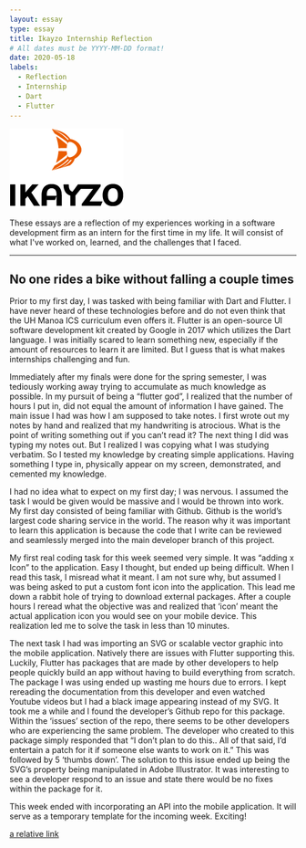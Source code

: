 ```yaml
---
layout: essay
type: essay
title: Ikayzo Internship Reflection
# All dates must be YYYY-MM-DD format!
date: 2020-05-18
labels:
  - Reflection
  - Internship
  - Dart
  - Flutter
---
```


<img class="" src="../images/logo-ikayzo.png">

These essays are a reflection of my experiences working in a software development firm as an intern for the first time in my life. It will consist of what I've worked on, learned, and the challenges that I faced.
<hr>

## No one rides a bike without falling a couple times

  Prior to my first day, I was tasked with being familiar with Dart and Flutter. I have never heard of these technologies before and do not even think that the UH Manoa ICS curriculum even offers it. Flutter is an open-source UI software development kit created by Google in 2017 which utilizes the Dart language. I was initially scared to learn something new, especially if the amount of resources to learn it are limited. But I guess that is what makes internships challenging and fun.
<br>

  Immediately after my finals were done for the spring semester, I was tediously working away trying to accumulate as much knowledge as possible. In my pursuit of being a “flutter god”, I realized that the number of hours I put in, did not equal the amount of information I have gained. The main issue I had was how I am supposed to take notes. I first wrote out my notes by hand and realized that my handwriting is atrocious. What is the point of writing something out if you can’t read it? The next thing I did was typing my notes out. But I realized I was copying what I was studying verbatim. So I tested my knowledge by creating simple applications. Having something I type in, physically appear on my screen, demonstrated, and cemented my knowledge.
<br>

  I had no idea what to expect on my first day; I was nervous. I assumed the task I would be given would be massive and I would be thrown into work. My first day consisted of being familiar with Github. Github is the world’s largest code sharing service in the world. The reason why it was important to learn this application is because the code that I write can be reviewed and seamlessly merged into the main developer branch of this project.
 <br>
 
  My first real coding task for this week seemed very simple. It was “adding x Icon” to the application. Easy I thought, but ended up being difficult. When I read this task, I misread what it meant. I am not sure why, but assumed I was being asked to put a custom font icon into the application. This lead me down a rabbit hole of trying to download external packages. After a couple hours I reread what the objective was and realized that ‘icon’ meant the actual application icon you would see on your mobile device. This realization led me to solve the task in less than 10 minutes.
<br>

  The next task I had was importing an SVG or scalable vector graphic into the mobile application. Natively there are issues with Flutter supporting this.  Luckily, Flutter has packages that are made by other developers to help people quickly build an app without having to build everything from scratch. The package I was using ended up wasting me hours due to errors. I kept rereading the documentation from this developer and even watched Youtube videos but I had a black image appearing instead of my SVG. It took me a while and I found the developer’s Github repo for this package. Within the ‘issues’ section of the repo, there seems to be other developers who are experiencing the same problem. The developer who created to this package simply responded that “I don’t plan to do this.. All of that said, I’d entertain a patch for it if someone else wants to work on it.” This was followed by 5 ‘thumbs down’.  The solution to this issue ended up being the SVG’s property being manipulated in Adobe Illustrator. It was interesting to see a developer respond to an issue and state there would be no fixes within the package for it.
<br>

  This week ended with incorporating an API into the mobile application. It will serve as a temporary template for the incoming week. Exciting!

[a relative link](https://samuelcy.github.io/essays/2020-05-29.html)







